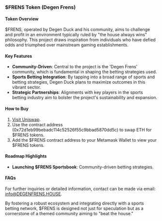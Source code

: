 ### $FRENS Token (Degen Frens)

#### Token Overview
$FRENS, operated by Degen Duck and his community, aims to challenge and profit in an environment typically ruled by "the house always wins" philosophy. This project draws inspiration from individuals who have defied odds and triumphed over mainstream gaming establishments.

#### Key Features
- **Community-Driven**: Central to the project is the 'Degen Frens' community, which is fundamental in shaping the betting strategies used.
- **Sports Betting Integration**: By tapping into a broad range of sports and betting strategies, Degen Duck plans to maximize outcomes in this vibrant sector.
- **Strategic Partnerships**: Alignments with key players in the sports betting industry aim to bolster the project's sustainability and expansion.

#### How to Buy
1. [Visit Uniswap](https://app.uniswap.org/swap?outputCurrency=0x72d1eb99bebadc114c52526f55c9bbad5870dd5c&inputCurrency=ETH).
2. Use the contract address (0x72d1eb99bebadc114c52526f55c9bbad5870dd5c) to swap ETH for $FRENS tokens.
3. Add the $FRENS contract address to your Metamask Wallet to view your $FRENS tokens.

#### Roadmap Highlights
- **Launching $FRENS Sportsbook**: Community-driven betting strategies.

#### FAQs
For further inquiries or detailed information, contact can be made via email: info@DEGENFRENS.HOUSE.

By fostering a robust ecosystem and integrating directly with a sports betting network, $FRENS is designed not just for speculation but as a cornerstone of a themed community aiming to "beat the house."
